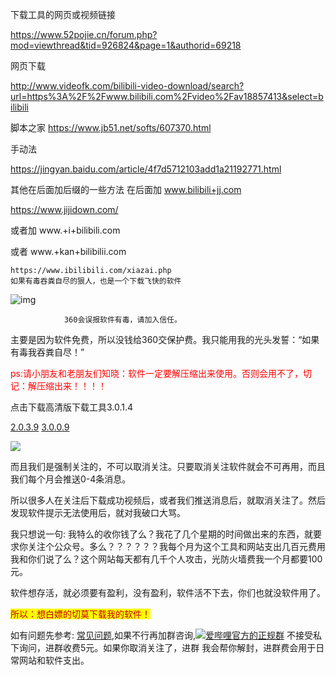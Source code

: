下载工具的网页或视频链接

https://www.52pojie.cn/forum.php?mod=viewthread&tid=926824&page=1&authorid=69218

网页下载

http://www.videofk.com/bilibili-video-download/search?url=https%3A%2F%2Fwww.bilibili.com%2Fvideo%2Fav18857413&select=bilibili

脚本之家
https://www.jb51.net/softs/607370.html



手动法

https://jingyan.baidu.com/article/4f7d5712103add1a21192771.html

其他在后面加后缀的一些方法
在后面加 www.bilibili+jj.com

https://www.jijidown.com/

或者加 www.+i+bilibili.com

或者 www.+kan+bilibilii.com

```
https://www.ibilibili.com/xiazai.php
如果有毒吞粪自尽的狠人，也是一个下载飞快的软件
```

![img](https://www.ibilibili.com/img/shuoming.png)

				360会误报软件有毒，请加入信任。
<p>
    主要是因为软件免费，所以没钱给360交保护费。我只能用我的光头发誓：“如果有毒我吞粪自尽！”
</p>
<p style="color: red;">ps:请小朋友和老朋友们知晓：软件一定要解压缩出来使用。否则会用不了，切记：解压缩出来！！！！</p>
<p>
	<a class="link_button" style="text-decoration: none;" href="https://www.lanzous.com/i6u7xof" target="_blank">点击下载高清版下载工具3.0.1.4</a>
	<p id="hv">
		<a href="https://www.lanzous.com/i65l4zg">2.0.3.9</a>
		<a href="https://www.lanzous.com/i6f0dxc">3.0.0.9</a>
	</p>
    <!--<a class="btn btn-primary" style="text-decoration: none;" href="https://www.lanzous.com/i65l4zg" target="_blank">点击下载高清版下载工具2.0.3.9</a>-->
</p>
<p>
   <!-- <span style="color: rgb(192, 0, 0);">软件在解析时需要关注公众号,关注后会在软件根目录自动名生成cert.mwx证书，请知晓。</span>-->
    <p><img src="./img/shuoming.png"></p>
    <span>而且我们是强制关注的，不可以取消关注。只要取消关注软件就会不可再用，而且我们每个月会推送0-4条消息。</span>
</p>
<p>
    所以很多人在关注后下载成功视频后，或者我们推送消息后，就取消关注了。然后发现软件提示无法使用后，就对我破口大骂。
</p>
<p>
    我只想说一句: 我特么的收你钱了么？我花了几个星期的时间做出来的东西，就要求你关注个公众号。多么？？？？？？我每个月为这个工具和网站支出几百元费用我和你们说了么？这个网站每天都有几千个人攻击，光防火墙费我一个月都要100元。
</p>
<p>
    软件想存活，就必须要有盈利，没有盈利，软件活不下去，你们也就没软件用了。
</p>
<p>
    <span style="color: rgb(192, 0, 0); background-color: rgb(255, 255, 0);">所以：想白嫖的切莫下载我的软件！</span>
</p>
<p>
    如有问题先参考: <a href="http://www.ibilibili.com/wenti.php" target="_blank">常见问题</a>,如果不行再加群咨询,<a target="_blank" href="//shang.qq.com/wpa/qunwpa?idkey=7829b976b8e3d02ed5600181877760636699502e25a0e5471c8d85a6e27c0026"><img border="0" src="//pub.idqqimg.com/wpa/images/group.png" alt="爱哔哩官方的正规群" title="爱哔哩官方的正规群"/></a> 不接受私下询问，进群收费5元。如果你取消关注了，进群 我会帮你解封，进群费会用于日常网站和软件支出。
</p>	
        </div>
        <p>
        	<script async src="https://pagead2.googlesyndication.com/pagead/js/adsbygoogle.js"></script>
